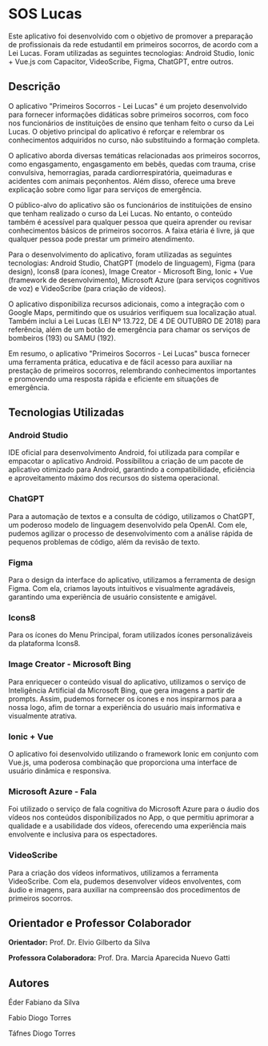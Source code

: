 # SOS Lucas

Este aplicativo foi desenvolvido com o objetivo de promover a preparação de profissionais da rede estudantil em primeiros socorros, de acordo com a Lei Lucas. Foram utilizadas as seguintes tecnologias: Android Studio, Ionic + Vue.js com Capacitor, VideoScribe, Figma, ChatGPT, entre outros.

## Descrição
O aplicativo "Primeiros Socorros - Lei Lucas" é um projeto desenvolvido para fornecer informações didáticas sobre primeiros socorros, com foco nos funcionários de instituições de ensino que tenham feito o curso da Lei Lucas. O objetivo principal do aplicativo é reforçar e relembrar os conhecimentos adquiridos no curso, não substituindo a formação completa.

O aplicativo aborda diversas temáticas relacionadas aos primeiros socorros, como engasgamento, engasgamento em bebês, quedas com trauma, crise convulsiva, hemorragias, parada cardiorrespiratória, queimaduras e acidentes com animais peçonhentos. Além disso, oferece uma breve explicação sobre como ligar para serviços de emergência.

O público-alvo do aplicativo são os funcionários de instituições de ensino que tenham realizado o curso da Lei Lucas. No entanto, o conteúdo também é acessível para qualquer pessoa que queira aprender ou revisar conhecimentos básicos de primeiros socorros. A faixa etária é livre, já que qualquer pessoa pode prestar um primeiro atendimento.

Para o desenvolvimento do aplicativo, foram utilizadas as seguintes tecnologias: Android Studio, ChatGPT (modelo de linguagem), Figma (para design), Icons8 (para ícones), Image Creator - Microsoft Bing, Ionic + Vue (framework de desenvolvimento), Microsoft Azure (para serviços cognitivos de voz) e VideoScribe (para criação de vídeos).

O aplicativo disponibiliza recursos adicionais, como a integração com o Google Maps, permitindo que os usuários verifiquem sua localização atual. Também inclui a Lei Lucas (LEI Nº 13.722, DE 4 DE OUTUBRO DE 2018) para referência, além de um botão de emergência para chamar os serviços de bombeiros (193) ou SAMU (192).

Em resumo, o aplicativo "Primeiros Socorros - Lei Lucas" busca fornecer uma ferramenta prática, educativa e de fácil acesso para auxiliar na prestação de primeiros socorros, relembrando conhecimentos importantes e promovendo uma resposta rápida e eficiente em situações de emergência.

## Tecnologias Utilizadas
### Android Studio 
IDE oficial para desenvolvimento Android, foi utilizada para compilar e empacotar o aplicativo Android. Possibilitou a criação de um pacote de aplicativo otimizado para Android, garantindo a compatibilidade, eficiência e aproveitamento máximo dos recursos do sistema operacional.

### ChatGPT 
Para a automação de textos e a consulta de código, utilizamos o ChatGPT, um poderoso modelo de linguagem desenvolvido pela OpenAI. Com ele, pudemos agilizar o processo de desenvolvimento com a análise rápida de pequenos problemas de código, além da revisão de texto.

### Figma
Para o design da interface do aplicativo, utilizamos a ferramenta de design Figma. Com ela, criamos layouts intuitivos e visualmente agradáveis, garantindo uma experiência de usuário consistente e amigável.

### Icons8 
Para os ícones do Menu Principal, foram utilizados ícones personalizáveis da plataforma Icons8.

### Image Creator - Microsoft Bing 
Para enriquecer o conteúdo visual do aplicativo, utilizamos o serviço de Inteligência Artificial da Microsoft Bing, que gera imagens a partir de prompts. Assim, pudemos fornecer os ícones e nos inspirarmos para a nossa logo, afim de tornar a experiência do usuário mais informativa e visualmente atrativa.

### Ionic + Vue 
O aplicativo foi desenvolvido utilizando o framework Ionic em conjunto com Vue.js, uma poderosa combinação que proporciona uma interface de usuário dinâmica e responsiva.

### Microsoft Azure - Fala 
Foi utilizado o serviço de fala cognitiva do Microsoft Azure para o áudio dos vídeos nos conteúdos disponibilizados no App, o que permitiu aprimorar a qualidade e a usabilidade dos vídeos, oferecendo uma experiência mais envolvente e inclusiva para os espectadores.

### VideoScribe 
Para a criação dos vídeos informativos, utilizamos a ferramenta VideoScribe. Com ela, pudemos desenvolver vídeos envolventes, com áudio e imagens, para auxiliar na compreensão dos procedimentos de primeiros socorros.

## Orientador e Professor Colaborador
**Orientador:** Prof. Dr. Elvio Gilberto da Silva

**Professora Colaboradora:** Prof. Dra. Marcia Aparecida Nuevo Gatti

## Autores
Éder Fabiano da Silva 

Fabio Diogo Torres 

Táfnes Diogo Torres
